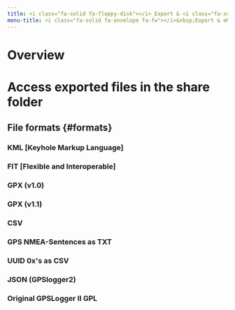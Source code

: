 ```yaml
---
title: <i class="fa-solid fa-floppy-disk"></i> Export & <i class="fa-solid fa-envelope"></i> eMail
menu-title: <i class="fa-solid fa-envelope fa-fw"></i>&nbsp;Export & eMail
---
```

# Overview

# Access exported files in the **share** folder

## File formats {#formats}
### KML \[Keyhole Markup Language\]
### FIT \[Flexible and Interoperable\]
### GPX (v1.0)
### GPX (v1.1)
### CSV
### GPS NMEA-Sentences as TXT
### UUID 0x's as CSV
### JSON (GPSlogger2)
### Original GPSLogger II GPL